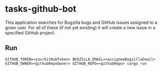 # tasks-github-bot

This application searches for Bugzilla bugs and GitHub issues assigned to a given user. For all of these (if not yet existing)
it will create a new issue in a specified GitHub project.

## Run

```
GITHUB_TOKEN=<yourGitHubToken> BUGZILLA_EMAIL=<assigneeBugzillaEmail> GITHUB_OWNER=<githubRepoOwner> GITHUB_REPO=<githubRepo> cargo run
```
